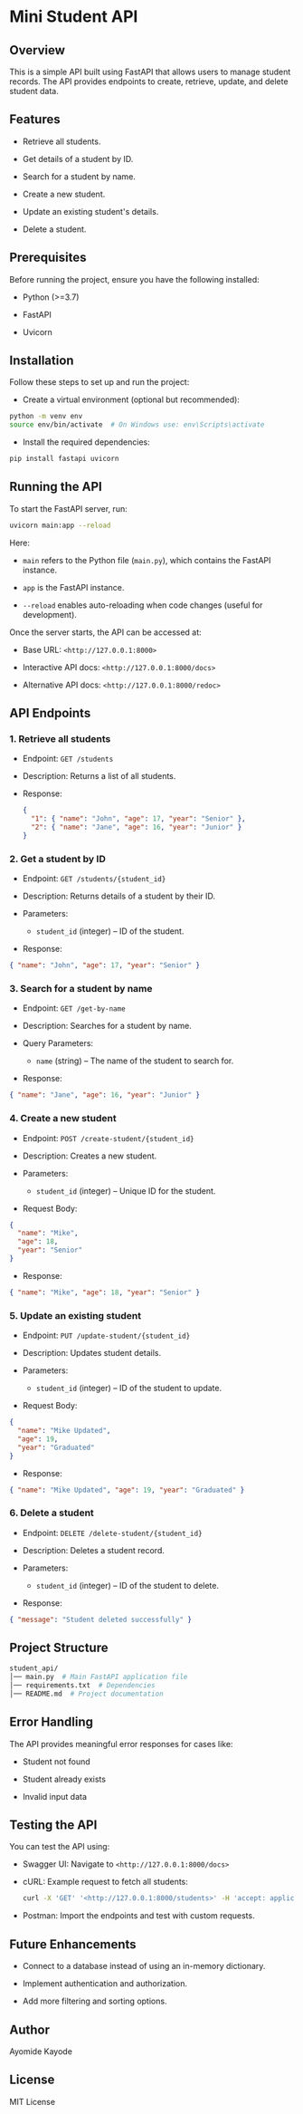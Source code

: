 # Mini Student API

## Overview

This is a simple API built using FastAPI that allows users to manage student records. The API provides endpoints to create, retrieve, update, and delete student data.

## Features

- Retrieve all students.

- Get details of a student by ID.

- Search for a student by name.

- Create a new student.

- Update an existing student's details.

- Delete a student.

## Prerequisites

Before running the project, ensure you have the following installed:

- Python (>=3.7)

- FastAPI

- Uvicorn

## Installation

Follow these steps to set up and run the project:

- Create a virtual environment (optional but recommended):

```sh
python -m venv env
source env/bin/activate  # On Windows use: env\Scripts\activate
```

- Install the required dependencies:

```sh
pip install fastapi uvicorn
```

## Running the API

To start the FastAPI server, run:

```sh
uvicorn main:app --reload
```

Here:

- `main` refers to the Python file (`main.py`), which contains the FastAPI instance.

- `app` is the FastAPI instance.

- `--reload` enables auto-reloading when code changes (useful for development).

Once the server starts, the API can be accessed at:

- Base URL: `<http://127.0.0.1:8000>`

- Interactive API docs: `<http://127.0.0.1:8000/docs>`

- Alternative API docs: `<http://127.0.0.1:8000/redoc>`

## API Endpoints

### 1. Retrieve all students

- Endpoint: `GET /students`

- Description: Returns a list of all students.

- Response:

  ```json
  {
    "1": { "name": "John", "age": 17, "year": "Senior" },
    "2": { "name": "Jane", "age": 16, "year": "Junior" }
  }
  ```

### 2. Get a student by ID

- Endpoint: `GET /students/{student_id}`

- Description: Returns details of a student by their ID.

- Parameters:

  - `student_id` (integer) – ID of the student.

- Response:

```json
{ "name": "John", "age": 17, "year": "Senior" }
```

### 3. Search for a student by name

- Endpoint: `GET /get-by-name`

- Description: Searches for a student by name.

- Query Parameters:

  - `name` (string) – The name of the student to search for.

- Response:

```json
{ "name": "Jane", "age": 16, "year": "Junior" }
```

### 4. Create a new student

- Endpoint: `POST /create-student/{student_id}`

- Description: Creates a new student.

- Parameters:

  - `student_id` (integer) – Unique ID for the student.

- Request Body:

```json
{
  "name": "Mike",
  "age": 18,
  "year": "Senior"
}
```

- Response:

```json
{ "name": "Mike", "age": 18, "year": "Senior" }
```

### 5. Update an existing student

- Endpoint: `PUT /update-student/{student_id}`

- Description: Updates student details.

- Parameters:

  - `student_id` (integer) – ID of the student to update.

- Request Body:

```json
{
  "name": "Mike Updated",
  "age": 19,
  "year": "Graduated"
}
```

- Response:

```json
{ "name": "Mike Updated", "age": 19, "year": "Graduated" }
```

### 6. Delete a student

- Endpoint: `DELETE /delete-student/{student_id}`

- Description: Deletes a student record.

- Parameters:

  - `student_id` (integer) – ID of the student to delete.

- Response:

```json
{ "message": "Student deleted successfully" }
```

## Project Structure

```sh
student_api/
│── main.py  # Main FastAPI application file
│── requirements.txt  # Dependencies
│── README.md  # Project documentation
```

## Error Handling

The API provides meaningful error responses for cases like:

- Student not found

- Student already exists

- Invalid input data

## Testing the API

You can test the API using:

- Swagger UI: Navigate to `<http://127.0.0.1:8000/docs>`

- cURL: Example request to fetch all students:

  ```sh
  curl -X 'GET' '<http://127.0.0.1:8000/students>' -H 'accept: application/json'
  ```

- Postman: Import the endpoints and test with custom requests.

## Future Enhancements

- Connect to a database instead of using an in-memory dictionary.

- Implement authentication and authorization.

- Add more filtering and sorting options.

## Author

Ayomide Kayode

## License

MIT License
